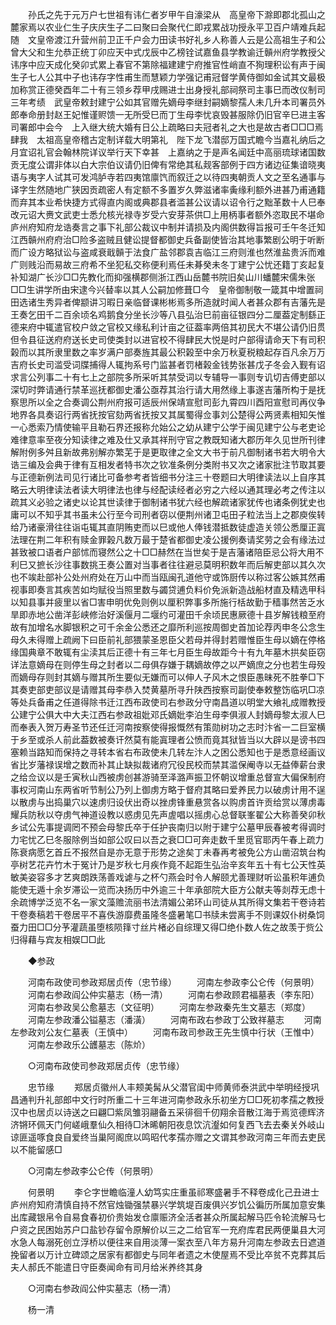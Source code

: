 <!-- { "loadSidebar": true } -->
　　孙氏之先于元万户七世祖有讳仁者岁甲午自濠梁从　高皇帝下滁即郡北孤山之麓家焉以农业仁生子庆庆生子二曰聚曰会聚代仁即戎累战功授永平卫百户靖难兵起随　文皇帝渡江升营州前卫正千户会力田读书好礼乡人称善人云是公高祖生子和公曾大父和生允恭正统丁卯应天中式戊辰中乙榜铨试嘉鱼县学教谕迁贑州府学教授父讳序中应天成化癸卯式累上春官不第除福建建宁府推官性峭直不狥理积讼有声于闽生子七人公其中子也讳存字性甫生而慧颖力学强记甫冠督学黄侍御如金试其文最极加称赏正德癸酉年二十有三领乡荐甲戌赐进士出身授礼部祠祭司主事巳而改仪制司三年考绩　武皇帝敕封建宁公如其官赠先嫡母李继封嗣嫡黎孺人未几升本司署员外郎奉命册封赵王妃惟谨赆馈一无所受巳而丁生母李忧哀毁甚服除仍旧官辛巳进主客司署郎中会今　上入继大统大婚有日公上疏略曰夫冠者礼之大也是故古者□□□焉肆我　太祖高皇帝稽古定制详载大明第礼　陛下龙飞潜邸万国式瞻今当嘉礼纳后之月宜诏礼官会翰林院详议举行天下幸甚　上嘉纳之于是声名闻廷中高丽琉球诸国数贡无度公谓非体以白大宗伯议请仍旧俾有常绝其私觌客部例于四方诸边征集谙晓夷语与夷字人试其可发鸿胪寺若四夷馆廪饩而叙迁之以待四夷朝贡人文之至名通事与译字生然随地广狭因贡疏密人有定额不多置岁久弊滋诸率夤缘利额外进甚乃甫通籍而弃其本业希快捷方式得直内阁或典郡县者滥甚公议请以诏令行之黜革数十人巳奉改元诏大赉文武吏士悉允核光禄寺岁受六安芽茶供□上用柄事者额外恣取民不堪命庐州府知府龙诰奏言之事下礼部公裁议中制并请损及内阁供数得旨报可壬午冬迁知江西贑州府府治□险多盗贼且健讼提督都御史兵备副使皆治其地事繁剧公明于听断而广设方略狱讼与盗咸衰戢贑于法食广盐邻郡袁吉临江三府则淮也然淮盐贵泝而难广则贱沿而易故三府希不坐犯私交称便利焉任未朞癸未冬丁建宁公忧还籍丁亥起复补知湖广长沙□□先教化而抑强横郡侧浙江西山岳麓书院旧矣山川蟠麓宋儒朱张□□生讲学所由宋逮今兴替率以其人公嗣加修葺□今　皇帝御制敬一箴其中增置祠田选诸生秀异者俾颛讲习暇日亲临督课彬彬焉多所造就时闻人者甚众郡有吉藩先是王奏乞田千二百余顷名鸡鹅食分坐长沙等八县弘治巳前亩征银四分二厘葢定制繇正德来府中辄遣官校户敛之官校又缘私利计亩之征葢率两倍其初民大不堪公请仍旧贯但令县征送府府送长史司使类封以进官校不得肆民大悦是时户部得请命天下有司积榖而以其所隶里数之率岁满户部奏旌其最公积榖至中余万秋夏税粮起存百凡余万万吉府长史司滥受词牒捕得人辄拘系号门监甚者罚楮榖金钱势张甚戊子冬会入觐有诏求言公列事二十有七上之部院多所采听其禁受词以专辅导一事则专讥切吉傅吏部以深切时弊请通行禁革巡抚都御史潘公亟荐其治行请大用然缘上事遂吉藩所构于是抚察思所以全之合奏调公荆州府报可适辰州保靖宣慰司彭九霄四川酉阳宣慰司再仪争地界各具奏诏行两省抚按官劾两省抚按又其属蜀得佥事刘公楚得公两贤素相知矢惟一心悉索乃情使输平且勒石界还报称允始公之幼从建宁公学于闽见建宁公与老吏论难律意率至夜分知读律之难及仕又承其祥刑守官之教既知诸大郡历年久见世所刊律解附例多舛且新故弗别解亦繁芜于是更取律之全文大书于前凡御制诸书若大明令大诰三编及会典于律有互相发者特书次之钦准条例分类附书又次之诸家批注节取其要与正德新例法司见行诸比可备参考者皆细书分注三十卷题曰大明律读法以上自序其略云大明律读法者读大明律法也律与经配读经者必穷之六经以通其理必考之传注以疏其义必验之诸史以论其世读律于御制诸书犹六经也解疏诸家犹传也诸条例犹史也庸可以不知乎其书虽未公行至今司刑者窃以便荆州诸卫屯田子粒法当上之郡庾俟转给乃诸豪滑往往诣屯辄其直阴贿吏而以巳或他人俸钱潜抵数徒虚造关领公悉厘正寘法理在荆二年积有赎金罪榖凡数万最于楚省都御史凌公援例奏请奖劳之会有缘法过甚致被口语者户部怵而寝然公之十□□赫然在当世矣于是吉藩诸陪臣忌公将大用不利巳又摭长沙往事数挑王奏公置对当事者往往避忌莫明积数年而后解吏部以其久次也不竢赴部补公处州府处在万山中而当瓯闽孔道他守或饰厨传以称过客公嫉其然甫视事即奏言其疾苦如均赋役当照里数与蠲贷逋负料价免派新造战船材直及精选甲科以知县事并疲里以省□害申明优免则例以厘积弊事多所施行栝故勤于穑事然苦乏水旱即赤地公凿洋彭峡修治好溪偃月二堰约可灌田千余顷民惠厥德十县岁解钱粮至府故有加增名水脚银积之可千余金公悉还之靡所利巡按周御史首加论荐丙申冬公念生母久未得赠上疏阙下曰臣前礼部猥蒙圣恩臣父若母并得封若赠惟臣生母以嫡在停格缘国典章不敢辄有尘渎其后正德十有三年七月臣生母故距今十有九年墓木拱矣臣窃详法意嫡母在则停生母之封者以二母俱存嫌于耦嫡故停之以严嫡庶之分也若生母殁而嫡母存则封其嫡与赠其所生要似无嫌而可以伸人子风木之恨臣愚昧死不胜拳□下其奏吏部吏部议是请赠其母李恭入焚黄墓所寻升陕西按察司副使奉敕整饬临巩□凉等处兵备甫之任道得除书迁江西布政使司右参政分守南昌道以明堂大飨礼成赠教授公建宁公俱大中大夫江西右参政祖妣邓氏嫡妣李泊生母李俱淑人封嫡母黎太淑人巳而奉表入贺万寿圣节还任迁河南按察使得报慨然有策勋树功之志时汴省一二巨室横于乡至或杀人前此葢数被奏讦然莫有能寘理者公愤而竟其狱皆当以大辟以是谤书四塞赖当路知而保持之寻转本省右布政使未几转左汴人之困公悉知也于是悉意经画议省比岁藩禄误增之数而补其止缺拟裁诸府冗役民校而禁其滥保阉寺以无益俸薪台隶之给佥议以是壬寅秋山西被虏创甚游骑至泽潞声振卫怀朝议增重总督宣大偏保制府事权河南山东两省听节制公乃列上御虏方略于督府其略曰爱养民力以破虏计用不逞以散虏与出捣巢穴以速虏归设伏出奇以挫虏锋重悬赏各以购虏首许贡给赏以薄虏毒耀兵防秋以夺虏气神道设教以惑虏见先声虗唱以摇虏心总督联峯翟公大称善癸卯秋乡试公先事提调罔不预会母黎氏卒于任护丧南归以附于建宁公墓甲辰春被考得调时力宅忧乙巳冬服除例当如部公叹曰以吾之衰□□可奔走数千里觅官耶丙午春上疏力陈衰病愿乞首丘不报然自是亦无意于形势之途矣丁未春再考被免公方山凿沼筑台构亭树艺花卉竹木于冤计乃是岁秋七月疾作竟不起距生弘治辛亥年五十有七公天性英敏美姿容多才艺爽朗跌荡善戏谑与之杯勺燕会时令人解颐尤善理财听讼虽积年逋负能使无遁十余岁滞讼一览而决扬历中外逾三十年承部院大臣方公献夫等剡荐无虑十余疏博学泛览不名一家文藻赡流丽书法清媚公弟环山司徒从其所得文集若干卷诗若干卷奏稿若干卷居平不喜佚游靡费虽隆冬盛暑笔□书牍未尝离手不则课奴仆树桑饲蚕力田□□分芧灌蔬虽堕核陨箨寸丝片楮必自综理又得□绝仆数人佐之故羡于赀公归得藉与宾友相娱□□此 

　　◆参政 

　　河南布政使司参政郑居贞传（忠节缘） 
　　河南左参政李公仑传（何景明） 
　　河南右参政阎公仲实墓志（杨一清） 
　　河南右参政顾君福墓表（李东阳） 
　　河南右参政吴公愈墓志（文征明） 
　　河南左参政秦先生文墓志（郑度） 
　　河南左参政潘公镒墓志（潘潢） 
　　河南布政右参政丁公致祥墓志 
　　河南左参政刘公友仁墓表（王慎中） 
　　河南布政司参政王先生慎中行状（王惟中） 
　　河南左参政乐公頀墓志（陈炌） 

　　○河南布政使司参政郑居贞传（忠节缘） 

　　忠节缘 
　　郑居贞徽州人丰颊美髯从父潜官闺中师黄师泰洪武中举明经授巩昌通判升礼部郎中文行时所重二十三年进河南参政永乐初坐方□□死初孝孺之教授汉中也居贞以诗送之曰翩□紫凤雏羽翮备五采徘徊千仞翔余音散江海于焉览德辉济济锵环佩天门何嵯峨羣仙久相待□沐晞朝阳夜息饮沆瀣如何复西飞去去秦关外岐山谅匪遥啄食良自爱终当巢阿阁庶以鸣昭代孝孺亦赠之文谓其参政河南三年而去吏民以不能留感□ 

　　○河南左参政李公仑传（何景明） 

　　何景明 
　　李仑字世瞻临潼人幼笃实庄重虽祁寒盛暑手不释卷成化己丑进士庐州府知府清慎自持不然官烛锄强禁暴兴学筑堤百废俱兴岁饥公徧历所属加意安集出库藏银帛令自易食春初价贵始发仓廪赈济全活者甚众所属起解马匹令轮流解马七户资之民困始苏户口盐钞存留令原解价以三之二给官军一充府库君民两便巢县大河水急人每溺死创立浮桥以便往来自用淡薄一案衣至八年方易升河南左参政去日遮道挽留者以万计立碑颂之居家有都御史与同年者遗之木使屋焉不受比卒贫不克葬其后夫人郝氏不能遣日守臣奏闻命有司月给米养终其身 

　　○河南右参政阎公仲实墓志（杨一清） 

　　杨一清 
